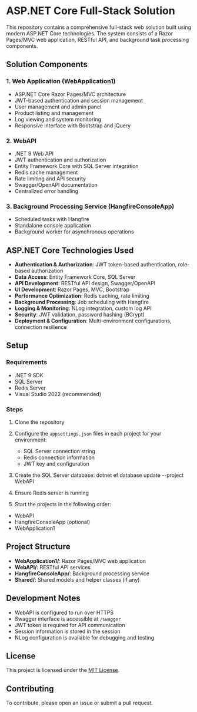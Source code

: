 # ASP.NET Core Full-Stack Solution

This repository contains a comprehensive full-stack web solution built using modern ASP.NET Core technologies. The system consists of a Razor Pages/MVC web application, RESTful API, and background task processing components.

## Solution Components

### 1. Web Application (WebApplication1)
- ASP.NET Core Razor Pages/MVC architecture
- JWT-based authentication and session management
- User management and admin panel
- Product listing and management
- Log viewing and system monitoring
- Responsive interface with Bootstrap and jQuery

### 2. WebAPI
- .NET 9 Web API
- JWT authentication and authorization
- Entity Framework Core with SQL Server integration
- Redis cache management
- Rate limiting and API security
- Swagger/OpenAPI documentation
- Centralized error handling

### 3. Background Processing Service (HangfireConsoleApp)
- Scheduled tasks with Hangfire
- Standalone console application
- Background worker for asynchronous operations

## ASP.NET Core Technologies Used

- **Authentication & Authorization**: JWT token-based authentication, role-based authorization
- **Data Access**: Entity Framework Core, SQL Server
- **API Development**: RESTful API design, Swagger/OpenAPI
- **UI Development**: Razor Pages, MVC, Bootstrap
- **Performance Optimization**: Redis caching, rate limiting
- **Background Processing**: Job scheduling with Hangfire
- **Logging & Monitoring**: NLog integration, custom log API
- **Security**: JWT validation, password hashing (BCrypt)
- **Deployment & Configuration**: Multi-environment configurations, connection resilience

## Setup

### Requirements
- .NET 9 SDK
- SQL Server
- Redis Server
- Visual Studio 2022 (recommended)

### Steps
1. Clone the repository
2. Configure the `appsettings.json` files in each project for your environment:
   - SQL Server connection string
   - Redis connection information
   - JWT key and configuration
3. Create the SQL Server database:
dotnet ef database update --project WebAPI

4. Ensure Redis server is running
5. Start the projects in the following order:
- WebAPI
- HangfireConsoleApp (optional)
- WebApplication1

## Project Structure

- **WebApplication1/**: Razor Pages/MVC web application
- **WebAPI/**: RESTful API services
- **HangfireConsoleApp/**: Background processing service
- **Shared/**: Shared models and helper classes (if any)

## Development Notes

- WebAPI is configured to run over HTTPS
- Swagger interface is accessible at `/swagger`
- JWT token is required for API communication
- Session information is stored in the session
- NLog configuration is available for debugging and testing

## License

This project is licensed under the [MIT License](LICENSE).

## Contributing

To contribute, please open an issue or submit a pull request.
